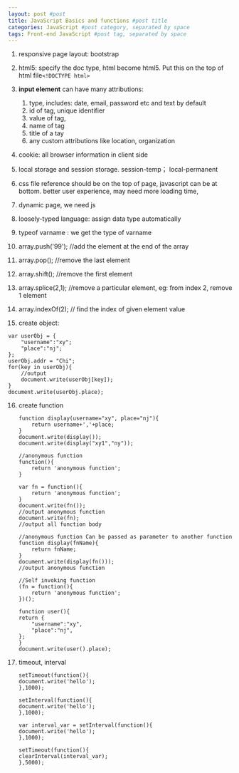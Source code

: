 ```yaml
---
layout: post #post
title: JavaScript Basics and functions #post title
categories: JavaScript #post category, separated by space
tags: Front-end JavaScript #post tag, separated by space
---
```



1. responsive page layout: bootstrap

2. html5: specify the doc type, html become html5. Put this on the top of html file`<!DOCTYPE html>`

3. **input element** can have many attributions:
    1. type, includes: date, email, password etc and text by default
    4. id of tag, unique identifier
    5. value of tag, 
    6. name of tag
    7. title of a tay
    8. any custom attributions like location, organization
4. cookie: all browser information in client side
5. local storage and session storage. session-temp； local-permanent
6. css file reference should be on the top of page, javascript can be at bottom. better user experience, may need more loading time,
7. dynamic page, we need js
8. loosely-typed language: assign data type automatically
9. typeof varname : we get the type of varname
10. array.push('99'); //add the element at the end of the array
11. array.pop(); //remove the last element
12. array.shift(); //remove the first element
13. array.splice(2,1); //remove a particular element, eg: from index 2, remove 1 element
14. array.indexOf(2); // find the index of given element value
15. create object: 
```
var userObj = {
    "username":"xy";
    "place":"nj";
};
userObj.addr = "Chi";
for(key in userObj){
    //output
    document.write(userObj[key]);
}
document.write(userObj.place);
```
16. create function
    ```
    function display(username="xy", place="nj"){
        return username+','+place;
    }
    document.write(display());
    document.write(display("xy1","ny"));
    ```

    ```
    //anonymous function
    function(){
        return 'anonymous function';
    }
    ```

    ```
    var fn = function(){
        return 'anonymous function';
    }
    document.write(fn());
    //output anonymous function
    document.write(fn);
    //output all function body

    //anonymous function Can be passed as parameter to another function
    function display(fnName){
        return fnName;
    }
    document.write(display(fn()));
    //output anonymous function
    ```

    ```
    //Self invoking function
    (fn = function(){
        return 'anonymous function';
    })();
    ```

    ```
    function user(){
    return {
        "username":"xy",
        "place":"nj",
    };
    }
    document.write(user().place);
    ```

17. timeout, interval
    ```
    setTimeout(function(){
    document.write('hello');
    },1000);
    ```

    ```
    setInterval(function(){
    document.write('hello');
    },1000);
    ```

    ```
    var interval_var = setInterval(function(){
    document.write('hello');
    },1000);

    setTimeout(function(){
    clearInterval(interval_var);
    },5000);
    ```

